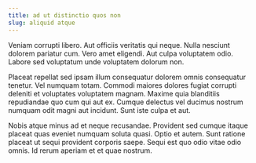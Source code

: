 ```yaml
---
title: ad ut distinctio quos non
slug: aliquid atque
---
```


Veniam corrupti libero. Aut officiis veritatis qui neque. Nulla nesciunt dolorem pariatur cum. Vero amet eligendi. Aut culpa voluptatem odio. Labore sed voluptatum unde voluptatem dolorum non.

Placeat repellat sed ipsam illum consequatur dolorem omnis consequatur tenetur. Vel numquam totam. Commodi maiores dolores fugiat corrupti deleniti et voluptates voluptatem magnam. Maxime quia blanditiis repudiandae quo cum qui aut ex. Cumque delectus vel ducimus nostrum numquam odit magni aut incidunt. Sunt iste culpa et aut.

Nobis atque minus ad et neque recusandae. Provident sed cumque itaque placeat quas eveniet numquam soluta quasi. Optio et autem. Sunt ratione placeat ut sequi provident corporis saepe. Sequi est quo odio vitae odio omnis. Id rerum aperiam et et quae nostrum.
